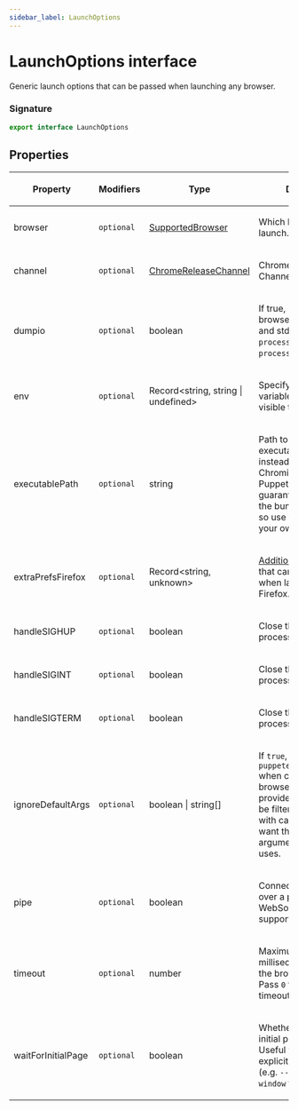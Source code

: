 ```yaml
---
sidebar_label: LaunchOptions
---
```


# LaunchOptions interface

Generic launch options that can be passed when launching any browser.

### Signature

```typescript
export interface LaunchOptions
```

## Properties

<table><thead><tr><th>

Property

</th><th>

Modifiers

</th><th>

Type

</th><th>

Description

</th><th>

Default

</th></tr></thead>
<tbody><tr><td>

<span id="browser">browser</span>

</td><td>

`optional`

</td><td>

[SupportedBrowser](./puppeteer.supportedbrowser.md)

</td><td>

Which browser to launch.

</td><td>

`chrome`

</td></tr>
<tr><td>

<span id="channel">channel</span>

</td><td>

`optional`

</td><td>

[ChromeReleaseChannel](./puppeteer.chromereleasechannel.md)

</td><td>

Chrome Release Channel

</td><td>

</td></tr>
<tr><td>

<span id="dumpio">dumpio</span>

</td><td>

`optional`

</td><td>

boolean

</td><td>

If true, pipes the browser process stdout and stderr to `process.stdout` and `process.stderr`.

</td><td>

`false`

</td></tr>
<tr><td>

<span id="env">env</span>

</td><td>

`optional`

</td><td>

Record&lt;string, string \| undefined&gt;

</td><td>

Specify environment variables that will be visible to the browser.

</td><td>

The contents of `process.env`.

</td></tr>
<tr><td>

<span id="executablepath">executablePath</span>

</td><td>

`optional`

</td><td>

string

</td><td>

Path to a browser executable to use instead of the bundled Chromium. Note that Puppeteer is only guaranteed to work with the bundled Chromium, so use this setting at your own risk.

</td><td>

</td></tr>
<tr><td>

<span id="extraprefsfirefox">extraPrefsFirefox</span>

</td><td>

`optional`

</td><td>

Record&lt;string, unknown&gt;

</td><td>

[Additional preferences](https://searchfox.org/mozilla-release/source/modules/libpref/init/all.js) that can be passed when launching with Firefox.

</td><td>

</td></tr>
<tr><td>

<span id="handlesighup">handleSIGHUP</span>

</td><td>

`optional`

</td><td>

boolean

</td><td>

Close the browser process on `SIGHUP`.

</td><td>

`true`

</td></tr>
<tr><td>

<span id="handlesigint">handleSIGINT</span>

</td><td>

`optional`

</td><td>

boolean

</td><td>

Close the browser process on `Ctrl+C`.

</td><td>

`true`

</td></tr>
<tr><td>

<span id="handlesigterm">handleSIGTERM</span>

</td><td>

`optional`

</td><td>

boolean

</td><td>

Close the browser process on `SIGTERM`.

</td><td>

`true`

</td></tr>
<tr><td>

<span id="ignoredefaultargs">ignoreDefaultArgs</span>

</td><td>

`optional`

</td><td>

boolean \| string\[\]

</td><td>

If `true`, do not use `puppeteer.defaultArgs()` when creating a browser. If an array is provided, these args will be filtered out. Use this with care - you probably want the default arguments Puppeteer uses.

</td><td>

`false`

</td></tr>
<tr><td>

<span id="pipe">pipe</span>

</td><td>

`optional`

</td><td>

boolean

</td><td>

Connect to a browser over a pipe instead of a WebSocket. Only supported with Chrome.

</td><td>

`false`

</td></tr>
<tr><td>

<span id="timeout">timeout</span>

</td><td>

`optional`

</td><td>

number

</td><td>

Maximum time in milliseconds to wait for the browser to start. Pass `0` to disable the timeout.

</td><td>

`30_000` (30 seconds).

</td></tr>
<tr><td>

<span id="waitforinitialpage">waitForInitialPage</span>

</td><td>

`optional`

</td><td>

boolean

</td><td>

Whether to wait for the initial page to be ready. Useful when a user explicitly disables that (e.g. `--no-startup-window` for Chrome).

</td><td>

`true`

</td></tr>
</tbody></table>
